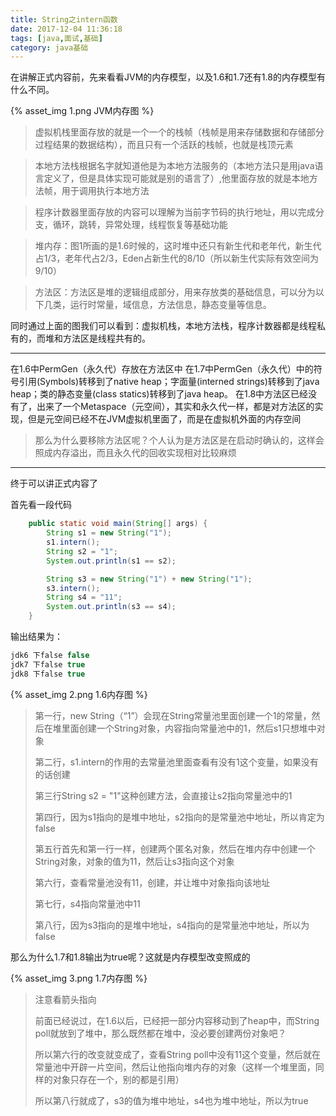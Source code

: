 ```yaml
---
title: String之intern函数
date: 2017-12-04 11:36:18
tags: [java,面试,基础]
category: java基础
---
```

在讲解正式内容前，先来看看JVM的内存模型，以及1.6和1.7还有1.8的内存模型有什么不同。

{% asset_img 1.png JVM内存图 %}

> 虚拟机栈里面存放的就是一个一个的栈帧（栈帧是用来存储数据和存储部分过程结果的数据结构），而且只有一个活跃的栈帧，也就是栈顶元素

> 本地方法栈根据名字就知道他是为本地方法服务的（本地方法只是用java语言定义了，但是具体实现可能就是别的语言了）,他里面存放的就是本地方法帧，用于调用执行本地方法

> 程序计数器里面存放的内容可以理解为当前字节码的执行地址，用以完成分支，循环，跳转，异常处理，线程恢复等基础功能

> 堆内存：图1所画的是1.6时候的，这时堆中还只有新生代和老年代，新生代占1/3，老年代占2/3，Eden占新生代的8/10（所以新生代实际有效空间为9/10）

> 方法区：方法区是堆的逻辑组成部分，用来存放类的基础信息，可以分为以下几类，运行时常量，域信息，方法信息，静态变量等信息。

同时通过上面的图我们可以看到：虚拟机栈，本地方法栈，程序计数器都是线程私有的，而堆和方法区是线程共有的。

---

在1.6中PermGen（永久代）存放在方法区中
在1.7中PermGen（永久代）中的符号引用(Symbols)转移到了native heap；字面量(interned strings)转移到了java heap；类的静态变量(class statics)转移到了java heap。
在1.8中方法区已经没有了，出来了一个Metaspace（元空间），其实和永久代一样，都是对方法区的实现，但是元空间已经不在JVM虚拟机里面了，而是在虚拟机外面的内存空间

> 那么为什么要移除方法区呢？个人认为是方法区是在启动时确认的，这样会照成内存溢出，而且永久代的回收实现相对比较麻烦

---

终于可以讲正式内容了

首先看一段代码

```java
	public static void main(String[] args) {
        String s1 = new String("1");
        s1.intern();
        String s2 = "1";
        System.out.println(s1 == s2);

        String s3 = new String("1") + new String("1");
        s3.intern();
        String s4 = "11";
        System.out.println(s3 == s4);
    }
```

输出结果为：

```java
jdk6 下false false
jdk7 下false true
jdk8 下false true
```

{% asset_img 2.png 1.6内存图 %}

> 第一行，new String（“1”）会现在String常量池里面创建一个1的常量，然后在堆里面创建一个String对象，内容指向常量池中的1，然后s1只想堆中对象
>
> 第二行，s1.intern的作用的去常量池里面查看有没有1这个变量，如果没有的话创建
>
> 第三行String s2 = "1"这种创建方法，会直接让s2指向常量池中的1
>
> 第四行，因为s1指向的是堆中地址，s2指向的是常量池中地址，所以肯定为false
>
> 第五行首先和第一行一样，创建两个匿名对象，然后在堆内存中创建一个String对象，对象的值为11，然后让s3指向这个对象
>
> 第六行，查看常量池没有11，创建，并让堆中对象指向该地址
>
> 第七行，s4指向常量池中11
>
> 第八行，因为s3指向的是堆中地址，s4指向的是常量池中地址，所以为false

那么为什么1.7和1.8输出为true呢？这就是内存模型改变照成的

{% asset_img 3.png 1.7内存图 %}

> 注意看箭头指向
>
> 前面已经说过，在1.6以后，已经把一部分内容移动到了heap中，而String poll就放到了堆中，那么既然都在堆中，没必要创建两份对象吧？
>
> 所以第六行的改变就变成了，查看String poll中没有11这个变量，然后就在常量池中开辟一片空间，然后让他指向堆内存的对象（这样一个堆里面，同样的对象只存在一个，别的都是引用）
>
> 所以第八行就成了，s3的值为堆中地址，s4也为堆中地址，所以为true